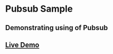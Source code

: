 # Pubsub Sample

## Demonstrating using of Pubsub

## [Live Demo](https://abhaypai.github.io/pubsub/)
